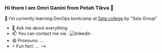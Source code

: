 ### Hi there I am Omri Ganini from Petah Tikva 👋


 🌱 I’m currently learning DevOps bootcamp at [Sela college](https://www.sela.co.il/) by "Sela Group"
- 💬 Ask me about everything
- 📫 You can contact me via : ![linkedin](https://user-images.githubusercontent.com/105926044/179348229-73bdbcc5-3d4d-4b7c-9ef8-1fd6f36321e8.png=50x50)
- 😄 Pronouns: ...
- ⚡ Fun fact: ...
-->
